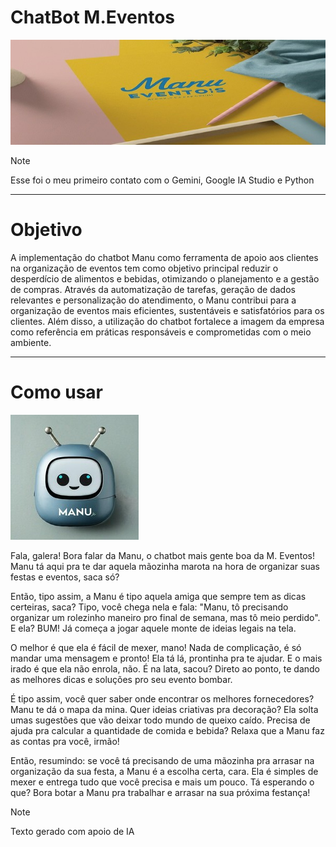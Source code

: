 

# ChatBot M.Eventos
<picture>
 <source media="(prefers-color-scheme: dark)" srcset="Gemini_Generated_Image_jrkm91jrkm91jrkm (2) (1).jpg">
 <source media="(prefers-color-scheme: light)" srcset="Gemini_Generated_Image_jrkm91jrkm91jrkm (2) (1).jpg">
 <img alt="Logo da Minha Empresa" src="Gemini_Generated_Image_jrkm91jrkm91jrkm (2) (1).jpg">
</picture>

> [!NOTE]
> Esse foi o meu primeiro contato com o Gemini, Google IA Studio e Python


___________________________________________________________________________________________________________

# Objetivo 

A implementação do chatbot Manu como ferramenta de apoio aos clientes na organização de eventos tem como objetivo principal reduzir o desperdício de alimentos e bebidas, otimizando o planejamento e a gestão de compras. Através da automatização de tarefas, geração de dados relevantes e personalização do atendimento, o Manu contribui para a organização de eventos mais eficientes, sustentáveis e satisfatórios para os clientes. Além disso, a utilização do chatbot fortalece a imagem da empresa como referência em práticas responsáveis e comprometidas com o meio ambiente.
___________________________________________________________________________________________________________

# Como usar

<picture>
 <source media="(prefers-color-scheme: dark)" srcset="Gemini_Generated_Image_kp41dfkp41dfkp41 (1).jpg">
 <source media="(prefers-color-scheme: light)" srcset="Gemini_Generated_Image_kp41dfkp41dfkp41 (1).jpg">
 <img alt="Manu" src="Gemini_Generated_Image_kp41dfkp41dfkp41 (1).jpg">
</picture>

Fala, galera! Bora falar da Manu, o chatbot mais gente boa da M. Eventos! Manu tá aqui pra te dar aquela mãozinha marota na hora de organizar suas festas e eventos, saca só?

Então, tipo assim, a Manu é tipo aquela amiga que sempre tem as dicas certeiras, saca? Tipo, você chega nela e fala: "Manu, tô precisando organizar um rolezinho maneiro pro final de semana, mas tô meio perdido". E ela? BUM! Já começa a jogar aquele monte de ideias legais na tela.

O melhor é que ela é fácil de mexer, mano! Nada de complicação, é só mandar uma mensagem e pronto! Ela tá lá, prontinha pra te ajudar. E o mais irado é que ela não enrola, não. É na lata, sacou? Direto ao ponto, te dando as melhores dicas e soluções pro seu evento bombar.

É tipo assim, você quer saber onde encontrar os melhores fornecedores? Manu te dá o mapa da mina. Quer ideias criativas pra decoração? Ela solta umas sugestões que vão deixar todo mundo de queixo caído. Precisa de ajuda pra calcular a quantidade de comida e bebida? Relaxa que a Manu faz as contas pra você, irmão!

Então, resumindo: se você tá precisando de uma mãozinha pra arrasar na organização da sua festa, a Manu é a escolha certa, cara. Ela é simples de mexer e entrega tudo que você precisa e mais um pouco. Tá esperando o que? Bora botar a Manu pra trabalhar e arrasar na sua próxima festança!

> [!NOTE]
> Texto gerado com apoio de IA
